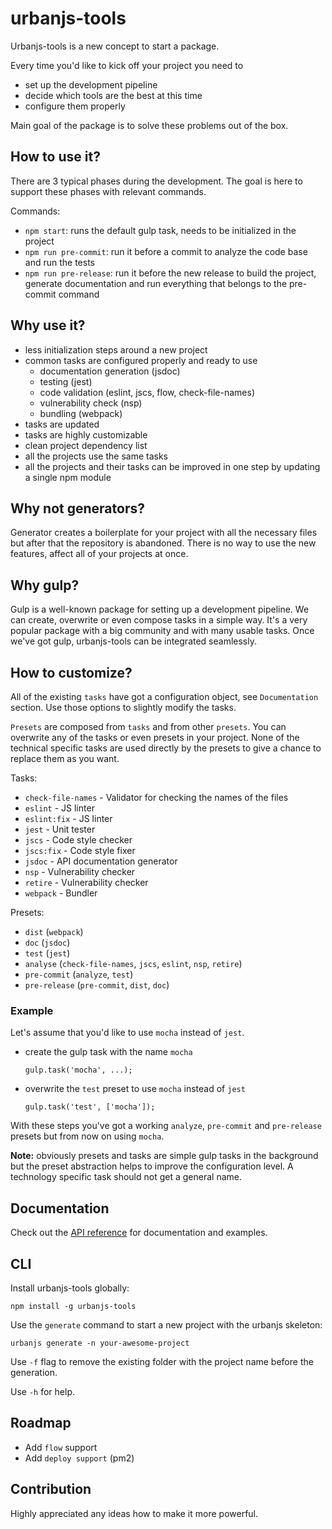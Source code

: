 # urbanjs-tools

Urbanjs-tools is a new concept to start a package.

Every time you'd like to kick off your project you
need to
- set up the development pipeline
- decide which tools are the best at this time
- configure them properly

Main goal of the package is to solve these problems out of the box.

## How to use it?

There are 3 typical phases during the development. The goal is here to support
these phases with relevant commands.

Commands:
- `npm start`: runs the default gulp task, needs to be initialized in the project
- `npm run pre-commit`: run it before a commit to analyze the code base and run the tests
- `npm run pre-release`: run it before the new release to build the project,
generate documentation and run everything that belongs to the pre-commit command

## Why use it?
- less initialization steps around a new project
- common tasks are configured properly and ready to use
    - documentation generation (jsdoc)
    - testing (jest)
    - code validation (eslint, jscs, flow, check-file-names)
    - vulnerability check (nsp)
    - bundling (webpack)
- tasks are updated
- tasks are highly customizable
- clean project dependency list
- all the projects use the same tasks
- all the projects and their tasks can be improved in one step
  by updating a single npm module

## Why not generators?

Generator creates a boilerplate for your project
with all the necessary files but after that the
repository is abandoned. There is no way to use
the new features, affect all of your projects at once.

## Why gulp?

Gulp is a well-known package for setting up a
development pipeline. We can create, overwrite
or even compose tasks in a simple way.
It's a very popular package with a big community
and with many usable tasks. Once we've got gulp,
urbanjs-tools can be integrated seamlessly.

## How to customize?
All of the existing ```tasks``` have got a configuration object, see ```Documentation``` section.
Use those options to slightly modify the tasks.

```Presets``` are composed from ```tasks``` and from other ```presets```.
You can overwrite any of the tasks or even presets in your project. None
of the technical specific tasks are used directly by the presets
to give a chance to replace them as you want.

Tasks:
- ```check-file-names``` - Validator for checking the names of the files
- ```eslint``` - JS linter
- ```eslint:fix``` - JS linter
- ```jest``` - Unit tester
- ```jscs``` - Code style checker
- ```jscs:fix``` - Code style fixer
- ```jsdoc``` - API documentation generator
- ```nsp``` - Vulnerability checker
- ```retire``` - Vulnerability checker
- ```webpack``` - Bundler

Presets:
- ```dist``` (```webpack```)
- ```doc``` (```jsdoc```)
- ```test``` (```jest```)
- ```analyse``` (```check-file-names```, ```jscs```, ```eslint```, ```nsp```, ```retire```)
- ```pre-commit``` (```analyze```, ```test```)
- ```pre-release``` (```pre-commit```, ```dist```, ```doc```)

### Example
Let's assume that you'd like to use ```mocha``` instead of ```jest```.
- create the gulp task with the name ```mocha```

    ```gulp.task('mocha', ...);```
- overwrite the ```test``` preset to use ```mocha``` instead of ```jest```

    ```gulp.task('test', ['mocha']);```

With these steps you've got a working ```analyze```,
```pre-commit``` and ```pre-release``` presets but from now on
using ```mocha```.

**Note:**
obviously presets and tasks are simple gulp tasks in the background
but the preset abstraction helps to improve the configuration level.
A technology specific task should not get a general name.

## Documentation
Check out the [API reference](http://urbanjs.github.io/tools/)
for documentation and examples.

## CLI
Install urbanjs-tools globally:

```npm install -g urbanjs-tools```

Use the ```generate``` command to start a
new project with the urbanjs skeleton:

```urbanjs generate -n your-awesome-project```

Use ```-f``` flag to remove the existing folder with
the project name before the generation.

Use ```-h``` for help.

## Roadmap
- Add `flow` support
- Add `deploy support` (pm2)

## Contribution
Highly appreciated any ideas how to make it more powerful.
